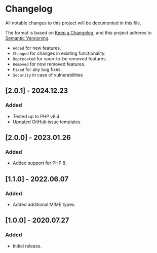 # Changelog

All notable changes to this project will be documented in this file.

The format is based on [Keep a Changelog](https://keepachangelog.com/en/1.0.0/),
and this project adheres to [Semantic Versioning](https://semver.org/spec/v2.0.0.html).

- `Added` for new features.
- `Changed` for changes in existing functionality.
- `Deprecated` for soon-to-be removed features.
- `Removed` for now removed features.
- `Fixed` for any bug fixes.
- `Security` in case of vulnerabilities

## [2.0.1] - 2024.12.23

### Added

- Tested up to PHP v8.4.
- Updated GitHub issue templates

## [2.0.0] - 2023.01.26

### Added

- Added support for PHP 8.

## [1.1.0] - 2022.06.07

### Added

- Added additional MIME types.

## [1.0.0] - 2020.07.27

### Added

- Initial release.